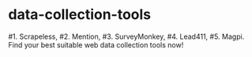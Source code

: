 # data-collection-tools
#1. Scrapeless, #2. Mention, #3. SurveyMonkey, #4. Lead411, #5. Magpi. Find your best suitable web data collection tools now!
